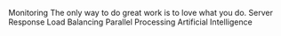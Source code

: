 Monitoring The only way to do great work is to love what you do. Server Response Load Balancing Parallel Processing Artificial Intelligence
